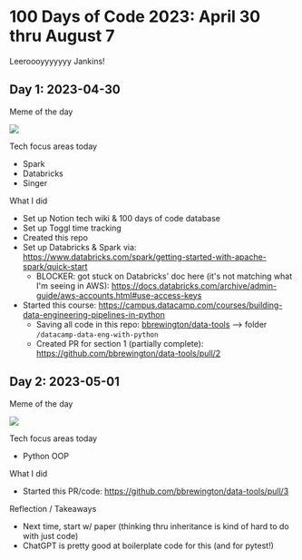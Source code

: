 # 100 Days of Code 2023: April 30 thru August 7

Leeroooyyyyyyy Jankins!

## Day 1: 2023-04-30

Meme of the day

![](https://static.wikia.nocookie.net/toppyseleven/images/6/63/3abd1b1fd28b59828163554d1acbea16_leroy-jenkins-memes-quickmeme-leeroy-jenkins-meme_384-288.jpeg)

Tech focus areas today

- Spark
- Databricks
- Singer

What I did

- Set up Notion tech wiki & 100 days of code database
- Set up Toggl time tracking
- Created this repo
- Set up Databricks & Spark via: https://www.databricks.com/spark/getting-started-with-apache-spark/quick-start
  - BLOCKER: got stuck on Databricks' doc here (it's not matching what I'm seeing in AWS): https://docs.databricks.com/archive/admin-guide/aws-accounts.html#use-access-keys
- Started this course: https://campus.datacamp.com/courses/building-data-engineering-pipelines-in-python
  - Saving all code in this repo: [bbrewington/data-tools](https://github.com/bbrewington/data-tools) --> folder `/datacamp-data-eng-with-python` 
  - Created PR for section 1 (partially complete): https://github.com/bbrewington/data-tools/pull/2

## Day 2: 2023-05-01

Meme of the day

![](https://miro.medium.com/v2/resize:fit:500/1*E5Dfa6bhHlicfZq80sv4bA.jpeg)

Tech focus areas today

- Python OOP

What I did

- Started this PR/code: https://github.com/bbrewington/data-tools/pull/3

Reflection / Takeaways

- Next time, start w/ paper (thinking thru inheritance is kind of hard to do with just code)
- ChatGPT is pretty good at boilerplate code for this (and for pytest!)
